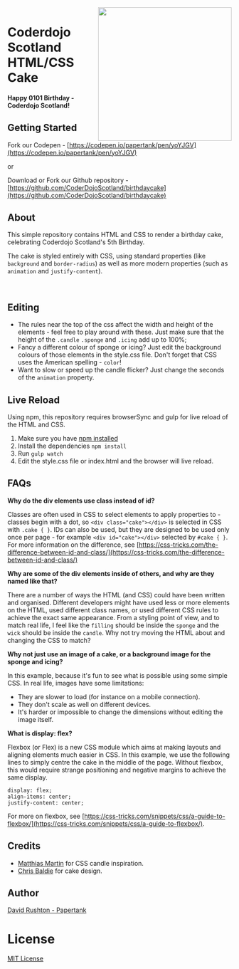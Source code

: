 <img align="right" width="300" src="http://coderdojoscotland.com/balloon.png" />

# Coderdojo Scotland HTML/CSS Cake

#### Happy 0101 Birthday - Coderdojo Scotland!

## Getting Started

Fork our Codepen - [https://codepen.io/papertank/pen/yoYJGV](https://codepen.io/papertank/pen/yoYJGV)

or

Download or Fork our Github repository - [https://github.com/CoderDojoScotland/birthdaycake](https://github.com/CoderDojoScotland/birthdaycake)

## About

This simple repository contains HTML and CSS to render a birthday cake, celebrating Coderdojo Scotland's 5th Birthday.

The cake is styled entirely with CSS, using standard properties (like `background` and `border-radius`) as well as more modern properties (such as `animation` and `justify-content`).

<br clear="both" />

## Editing

- The rules near the top of the css affect the width and height of the elements - feel free to play around with these. Just make sure that the height of the `.candle` `.sponge` and `.icing` add up to 100%;
- Fancy a different colour of sponge or icing? Just edit the background colours of those elements in the style.css file. Don't forget that CSS uses the American spelling - `color`!
- Want to slow or speed up the candle flicker? Just change the seconds of the `animation` property.

## Live Reload

Using npm, this repository requires browserSync and gulp for live reload of the HTML and CSS.

1. Make sure you have [npm installed](https://www.npmjs.com/get-npm)
2. Install the dependencies `npm install`
3. Run `gulp watch`
4. Edit the style.css file or index.html and the browser will live reload.

## FAQs

**Why do the div elements use class instead of id?**

Classes are often used in CSS to select elements to apply properties to - classes begin with a dot, so `<div class="cake"></div>` is selected in CSS with `.cake { }`.
IDs can also be used, but they are designed to be used only once per page - for example `<div id="cake"></div>` selected by `#cake { }`.
For more information on the difference, see [https://css-tricks.com/the-difference-between-id-and-class/](https://css-tricks.com/the-difference-between-id-and-class/)

**Why are some of the div elements inside of others, and why are they named like that?**

There are a number of ways the HTML (and CSS) could have been written and organised. Different developers might have used less or more elements on the HTML, used different class names, or used different CSS rules to achieve the exact same appearance.
From a styling point of view, and to match real life, I feel like the `filling` should be inside the `sponge` and the `wick` should be inside the `candle`. Why not try moving the HTML about and changing the CSS to match?

**Why not just use an image of a cake, or a background image for the sponge and icing?**

In this example, because it's fun to see what is possible using some simple CSS. In real life, images have some limitations:

- They are slower to load (for instance on a mobile connection).
- They don't scale as well on different devices.
- It's harder or impossible to change the dimensions without editing the image itself.

**What is display: flex?**

Flexbox (or Flex) is a new CSS module which aims at making layouts and aligning elements much easier in CSS.
In this example, we use the following lines to simply centre the cake in the middle of the page. Without flexbox, this would require strange positioning and negative margins to achieve the same display.

```
display: flex;
align-items: center;
justify-content: center;
```

For more on flexbox, see [https://css-tricks.com/snippets/css/a-guide-to-flexbox/](https://css-tricks.com/snippets/css/a-guide-to-flexbox/).

## Credits

 * [Matthias Martin](https://codepen.io/roydigerhund/pen/qZLBBW) for CSS candle inspiration.
 * [Chris Baldie](http://chrisbaldie.com) for cake design.

## Author

[David Rushton - Papertank](http://papertank.co.uk)

# License

[MIT License](https://github.com/CoderDojoScotland/birthdaycake/blob/master/LICENSE)
